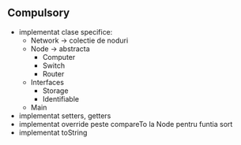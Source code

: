 Compulsory
-
- implementat clase specifice:
  - Network -> colectie de noduri
  - Node -> abstracta
    - Computer
    - Switch
    - Router
  - Interfaces
    - Storage
    - Identifiable
  - Main
- implementat setters, getters
- implementat override peste compareTo la Node pentru funtia sort
- implementat toString
